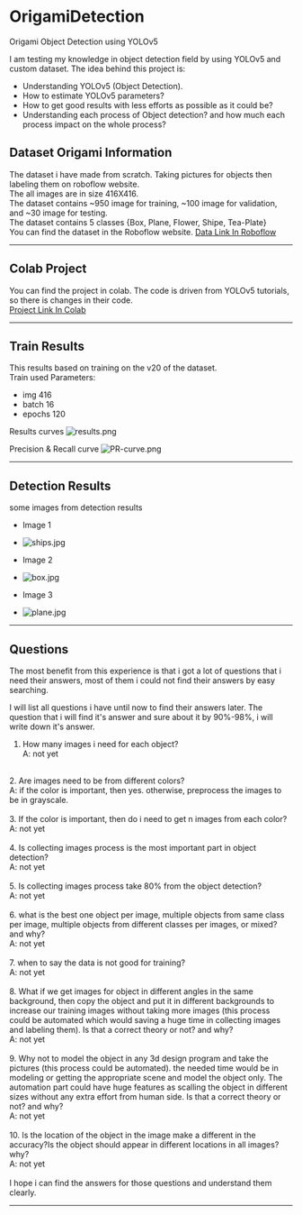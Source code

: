 # OrigamiDetection
Origami Object Detection using YOLOv5

I am testing my knowledge in object detection field by using YOLOv5 and custom dataset.
The idea behind this project is:
- Understanding YOLOv5 (Object Detection).
- How to estimate YOLOv5 parameters?
- How to get good results with less efforts as possible as it could be?
- Understanding each process of Object detection? and how much each process impact on the whole process?

## Dataset Origami Information
The dataset i have made from scratch. Taking pictures for objects then labeling them on roboflow website.<br/>
The all images are in size 416X416.<br/>
The dataset contains ~950 image for training, ~100 image for validation, and ~30 image for testing.<br/>
The dataset contains 5 classes {Box, Plane, Flower, Shipe, Tea-Plate}<br/>
You can find the dataset in the Roboflow website. [Data Link In Roboflow](https://universe.roboflow.com/alielgamal9/origami)<br/>

------------------------------------------------------------------------------------------------------------------------------------------------------

## Colab Project

You can find the project in colab. The code is driven from YOLOv5 tutorials, so there is changes in their code.<br/>
[Project Link In Colab](https://colab.research.google.com/drive/1FgM3Hl_pesJCg9IHClFJdkDSfQdBG5ZD?usp=sharing)

------------------------------------------------------------------------------------------------------------------------------------------------------

## Train Results

This results based on training on the v20 of the dataset.<br/>
Train used Parameters: 
- img 416
- batch 16
- epochs 120

Results curves
![results.png](https://github.com/AliElgamel9/OrigamiDetection/blob/master/train/yolov5s_results/results.png)

Precision & Recall curve
![PR-curve.png](https://github.com/AliElgamel9/OrigamiDetection/blob/master/train/yolov5s_results/PR_curve.png)

------------------------------------------------------------------------------------------------------------------------------------------------------

## Detection Results
some images from detection results

- Image 1
- ![ships.jpg](https://github.com/AliElgamel9/OrigamiDetection/blob/master/detect/exp/ship1_jpg.rf.c4b7cd4293bddf8d5e020dd2c973a884.jpg)

- Image 2
- ![box.jpg](https://github.com/AliElgamel9/OrigamiDetection/blob/master/detect/exp/box1_jpg.rf.1f299105d55501c2339579662f23a7ef.jpg)

- Image 3
- ![plane.jpg](https://github.com/AliElgamel9/OrigamiDetection/blob/master/detect/exp/plan1_jpg.rf.c7fbe647cae8706a185281ba94c93c6e.jpg)

------------------------------------------------------------------------------------------------------------------------------------------------------
## Questions

The most benefit from this experience is that i got a lot of questions that i need their answers, most of them i could not find their answers by easy searching.

I will list all questions i have until now to find their answers later. The question that i will find it's answer and sure about it by 90%-98%, i will write down it's answer.

1. How many images i need for each object?<br/>
  A: not yet<br/>
<br/>
2. Are images need to be from different colors?<br/>
  A: if the color is important, then yes. otherwise, preprocess the images to be in grayscale.<br/>
<br/>
3. If the color is important, then do i need to get n images from each color?<br/>
  A: not yet<br/>
<br/>
4. Is collecting images process is the most important part in object detection?<br/>
  A: not yet<br/>
<br/>
5. Is collecting images process take 80% from the object detection?<br/>
  A: not yet<br/>
<br/>
6. what is the best one object per image, multiple objects from same class per image, multiple objects from different classes per images, or mixed? and why?<br/>
  A: not yet<br/>
<br/>
7. when to say the data is not good for training?<br/>
  A: not yet<br/>
<br/>
8. What if we get images for object in different angles in the same background, then copy the object and put it in different backgrounds to increase our training images without taking more images (this process could be automated which would saving a huge time in collecting images and labeling them). Is that a correct theory or not? and why?<br/>
  A: not yet<br/>
<br/>
9. Why not to model the object in any 3d design program and take the pictures (this process could be automated). the needed time would be in modeling or getting the appropriate scene and model the object only. The automation part could have huge features as scalling the object in different sizes without any extra effort from human side. Is that a correct theory or not? and why?<br/>
  A: not yet<br/>
<br/>
10. Is the location of the object in the image make a different in the accuracy?Is the object should appear in different locations in all images?why?<br/>
  A: not yet<br/>
<br/>
I hope i can find the answers for those questions and understand them clearly.<br/>

------------------------------------------------------------------------------------------------------------------------------------------------------
